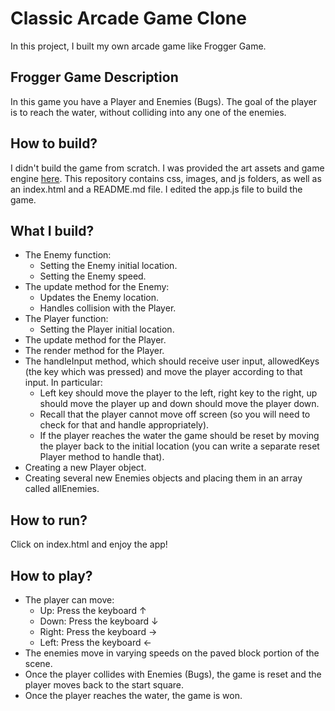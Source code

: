 # Classic Arcade Game Clone
In this project, I built my own arcade game like Frogger Game.

## Frogger Game Description
In this game you have a Player and Enemies (Bugs). The goal of the player is to reach the water, without colliding into any one of the enemies.

## How to build?
I didn't build the game from scratch. I was provided the art assets and game engine
[here](https://github.com/udacity/frontend-nanodegree-arcade-game). This repository contains css, images, and js folders, as well as an index.html and a README.md file. I edited the app.js file to build the game.

## What I build?
- The Enemy function:
  - Setting the Enemy initial location.
  - Setting the Enemy speed.
- The update method for the Enemy:
  - Updates the Enemy location.
  - Handles collision with the Player.
- The Player function:
  - Setting the Player initial location.
- The update method for the Player.
- The render method for the Player.
- The handleInput method, which should receive user input, allowedKeys (the key which was pressed) and move the player according to that input. In particular:
  - Left key should move the player to the left, right key to the right, up should move the player up and down should move the player down.
  - Recall that the player cannot move off screen (so you will need to check for that and handle appropriately).
  - If the player reaches the water the game should be reset by moving the player back to the initial location (you can write a separate reset Player method to handle that).
- Creating a new Player object.
- Creating several new Enemies objects and placing them in an array called allEnemies.

## How to run?
Click on index.html and enjoy the app!

## How to play?
- The player can move:
  - Up: Press the keyboard ↑
  - Down: Press the keyboard ↓
  - Right: Press the keyboard →
  - Left: Press the keyboard ←
- The enemies move in varying speeds on the paved block portion of the scene.
- Once the player collides with Enemies (Bugs), the game is reset and the player moves back to the start square.
- Once the player reaches the water, the game is won.

